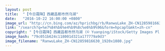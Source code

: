 ```yaml
---
layout: post
title:  "【今日霜降】西藏昌都市然乌湖"
date:   "2016-10-22 16:00:00 +0800"
image_url: "http://cn.bing.com/az/hprichbg/rb/RanwuLake_ZH-CN12859816630_1920x1080.jpg"
link: "/search?q=%e7%84%b6%e4%b9%8c%e6%b9%96&form=hpcapt&mkt=zh-cn"
copyright: "【今日霜降】西藏昌都市然乌湖 (© Yuanping/iStock/Getty Images Plus)"
image_hash: "79c051b624c118001d321a177779a9d3"
image_filename: "RanwuLake_ZH-CN12859816630_1920x1080.jpg"
---
```

